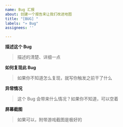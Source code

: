 ```yaml
---
name: Bug 汇报
about: 创建一个报告来让我们改进地图
title: "[BUG] "
labels: "» Bug"
assignees: ''

---
```


**描述这个 Bug**

> 描述的清楚、详细一点

**如何复现此 Bug**

> 如果你不知道怎么复现，就写你触发之前干了什么

**异常情况**

> 这个 Bug 会带来什么情况？如果你不知道，可以空着

**屏幕截图**

> 如果可以，附带游戏截图是极好的
